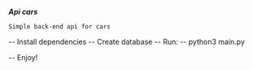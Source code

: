 ***Api cars***

`Simple back-end api for cars`

-- Install dependencies
-- Create database
-- Run:
    -- python3 main.py
    
-- Enjoy!